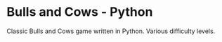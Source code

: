 <h1>Bulls and Cows - Python</h1>
Classic Bulls and Cows game written in Python. Various difficulty levels.
